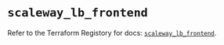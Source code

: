 # `scaleway_lb_frontend`

Refer to the Terraform Registory for docs: [`scaleway_lb_frontend`](https://registry.terraform.io/providers/scaleway/scaleway/2.31.0/docs/resources/lb_frontend).
